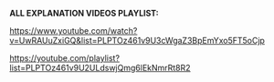 **ALL EXPLANATION VIDEOS PLAYLIST:**

https://www.youtube.com/watch?v=UwRAUuZxiGQ&list=PLPTOz461v9U3cWgaZ3BpEmYxo5FT5oCjp

https://youtube.com/playlist?list=PLPTOz461v9U2ULdswjQmg6lEkNmrRt8R2
